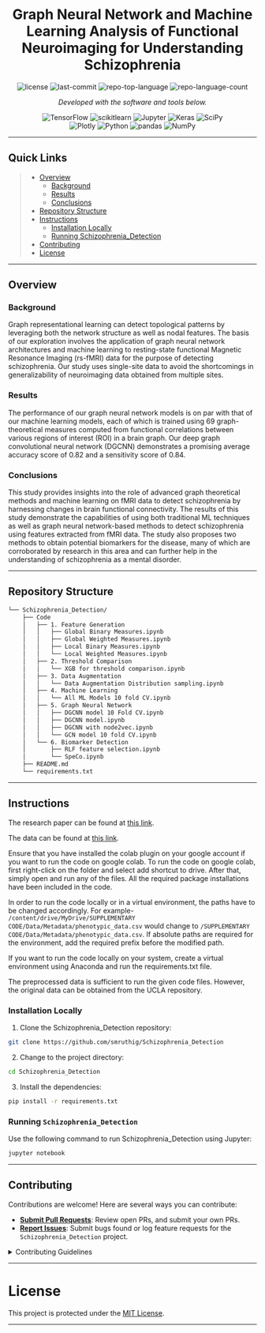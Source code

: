 <p align="center">
    <h1 align="center">Graph Neural Network and Machine Learning Analysis of Functional Neuroimaging for Understanding Schizophrenia</h1>
</p>
<p align="center">
	<img src="https://img.shields.io/github/license/smruthig/Schizophrenia_Detection?style=flat&color=0080ff" alt="license">
	<img src="https://img.shields.io/github/last-commit/smruthig/Schizophrenia_Detection?style=flat&logo=git&logoColor=white&color=0080ff" alt="last-commit">
	<img src="https://img.shields.io/github/languages/top/smruthig/Schizophrenia_Detection?style=flat&color=0080ff" alt="repo-top-language">
	<img src="https://img.shields.io/github/languages/count/smruthig/Schizophrenia_Detection?style=flat&color=0080ff" alt="repo-language-count">
<p>
<p align="center">
		<em>Developed with the software and tools below.</em>
</p>
<p align="center">
	<img src="https://img.shields.io/badge/TensorFlow-FF6F00.svg?style=flat&logo=TensorFlow&logoColor=white" alt="TensorFlow">
	<img src="https://img.shields.io/badge/scikitlearn-F7931E.svg?style=flat&logo=scikit-learn&logoColor=white" alt="scikitlearn">
	<img src="https://img.shields.io/badge/Jupyter-F37626.svg?style=flat&logo=Jupyter&logoColor=white" alt="Jupyter">
	<img src="https://img.shields.io/badge/Keras-D00000.svg?style=flat&logo=Keras&logoColor=white" alt="Keras">
	<img src="https://img.shields.io/badge/SciPy-8CAAE6.svg?style=flat&logo=SciPy&logoColor=white" alt="SciPy">
	<br>
	<img src="https://img.shields.io/badge/Plotly-3F4F75.svg?style=flat&logo=Plotly&logoColor=white" alt="Plotly">
	<img src="https://img.shields.io/badge/Python-3776AB.svg?style=flat&logo=Python&logoColor=white" alt="Python">
	<img src="https://img.shields.io/badge/pandas-150458.svg?style=flat&logo=pandas&logoColor=white" alt="pandas">
	<img src="https://img.shields.io/badge/NumPy-013243.svg?style=flat&logo=NumPy&logoColor=white" alt="NumPy">
</p>
<hr>

##  Quick Links

> - [ Overview](#overview)
>   - [ Background](#background)
>   - [ Results](#results)
>   - [ Conclusions](#conclusions)
> - [ Repository Structure](#repository-structure)
> - [ Instructions](#instructions)
>   - [ Installation Locally](#installation-locally)
>   - [ Running Schizophrenia_Detection](#running-schizophrenia_detection)
> - [ Contributing](#contributing)
> - [ License](#license)

---

## Overview
### Background
Graph representational learning can detect topological patterns by leveraging both the network structure as well as nodal features. The basis of our exploration involves the application of graph neural network architectures and machine learning to resting-state functional Magnetic Resonance Imaging (rs-fMRI) data for the purpose of detecting schizophrenia. Our study uses single-site data to avoid the shortcomings in generalizability of neuroimaging data obtained from multiple sites.

### Results
The performance of our graph neural network models is on par with that of our machine learning models, each of which is trained using 69 graph-theoretical measures computed from functional correlations between various regions of interest (ROI) in a brain graph. Our deep graph convolutional neural network (DGCNN) demonstrates a promising average accuracy score of 0.82 and a sensitivity score of 0.84.

### Conclusions
This study provides insights into the role of advanced graph theoretical methods and machine learning on fMRI data to detect schizophrenia by harnessing changes in brain functional connectivity. The results of this study demonstrate the capabilities of using both traditional ML techniques as well as graph neural network-based methods to detect schizophrenia using features extracted from fMRI data. The study also proposes two methods to obtain potential biomarkers for the disease, many of which are corroborated by research in this area and can further help in the understanding of schizophrenia as a mental disorder.

---

##  Repository Structure

```sh
└── Schizophrenia_Detection/
    ├── Code
    │   ├── 1. Feature Generation
    │   │   ├── Global Binary Measures.ipynb
    │   │   ├── Global Weighted Measures.ipynb
    │   │   ├── Local Binary Measures.ipynb
    │   │   └── Local Weighted Measures.ipynb
    │   ├── 2. Threshold Comparison
    │   │   └── XGB for threshold comparison.ipynb
    │   ├── 3. Data Augmentation
    │   │   └── Data Augmentation Distribution sampling.ipynb
    │   ├── 4. Machine Learning
    │   │   └── All ML Models 10 fold CV.ipynb
    │   ├── 5. Graph Neural Network
    │   │   ├── DGCNN model 10 Fold CV.ipynb
    │   │   ├── DGCNN model.ipynb
    │   │   ├── DGCNN with node2vec.ipynb
    │   │   └── GCN model 10 fold CV.ipynb
    │   └── 6. Biomarker Detection
    │       ├── RLF feature selection.ipynb
    │       └── SpeCo.ipynb
    ├── README.md
    └── requirements.txt
```
---

## Instructions

The research paper can be found at [this link](https://link.springer.com/article/10.1186/s12868-023-00841-0).  
  
The data can be found at [this link](https://drive.google.com/drive/folders/1gNZOscYTzWxbGBtgI3Au3NiWDWOYHUpK).  
  
Ensure that you have installed the colab plugin on your google account if you want to run the code on google colab. To run the code on google colab, first right-click on the folder and select add shortcut to drive. After that, simply open and run any of the files. All the required package installations have been included in the code.

In order to run the code locally or in a virtual environment, the paths have to be changed accordingly. For example- `/content/drive/MyDrive/SUPPLEMENTARY CODE/Data/Metadata/phenotypic_data.csv` would change to `/SUPPLEMENTARY CODE/Data/Metadata/phenotypic_data.csv`. If absolute paths are required for the environment, add the required prefix before the modified path.

If you want to run the code locally on your system, create a virtual environment using Anaconda and run the requirements.txt file.

The preprocessed data is sufficient to run the given code files. However, the original data can be obtained from the UCLA repository.

###  Installation Locally

1. Clone the Schizophrenia_Detection repository:

```sh
git clone https://github.com/smruthig/Schizophrenia_Detection
```

2. Change to the project directory:

```sh
cd Schizophrenia_Detection
```

3. Install the dependencies:

```sh
pip install -r requirements.txt
```

###  Running `Schizophrenia_Detection`

Use the following command to run Schizophrenia_Detection using Jupyter:

```sh
jupyter notebook
```

---

##  Contributing

Contributions are welcome! Here are several ways you can contribute:

- **[Submit Pull Requests](https://github.com/smruthig/Schizophrenia_Detection/pulls)**: Review open PRs, and submit your own PRs.
- **[Report Issues](https://github.com/smruthig/Schizophrenia_Detection/issues)**: Submit bugs found or log feature requests for the `Schizophrenia_Detection` project.

<details closed>
    <summary>Contributing Guidelines</summary>

1. **Fork the Repository**: Start by forking the project repository to your github account.
2. **Clone Locally**: Clone the forked repository to your local machine using a git client.
   ```sh
   git clone https://github.com/smruthig/Schizophrenia_Detection
   ```
3. **Create a New Branch**: Always work on a new branch, giving it a descriptive name.
   ```sh
   git checkout -b new-feature-x
   ```
4. **Make Your Changes**: Develop and test your changes locally.
5. **Commit Your Changes**: Commit with a clear message describing your updates.
   ```sh
   git commit -m 'Implemented new feature x.'
   ```
6. **Push to GitHub**: Push the changes to your forked repository.
   ```sh
   git push origin new-feature-x
   ```
7. **Submit a Pull Request**: Create a PR against the original project repository. Clearly describe the changes and their motivations.

Once your PR is reviewed and approved, it will be merged into the main branch.

</details>

---

#  License

This project is protected under the [MIT License](https://opensource.org/license/mit/). 

---

